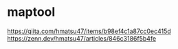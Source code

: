 # maptool

https://qiita.com/hmatsu47/items/b98ef4c1a87cc0ec415d
https://zenn.dev/hmatsu47/articles/846c3186f5b4fe
